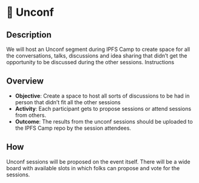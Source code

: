 # 🧩 Unconf

## Description

We will host an Unconf segment during IPFS Camp to create space for all the conversations, talks, discussions and idea sharing that didn’t get the opportunity to be discussed during the other sessions. 
Instructions

## Overview

- **Objective**: Create a space to host all sorts of discussions to be had in person that didn’t fit all the other sessions
- **Activity**: Each participant gets to propose sessions or attend sessions from others.
- **Outcome**: The results from the unconf sessions should be uploaded to the IPFS Camp repo by the session attendees.

## How

Unconf sessions will be proposed on the event itself. There will be a wide board with available slots in which folks can propose and vote for the sessions.
